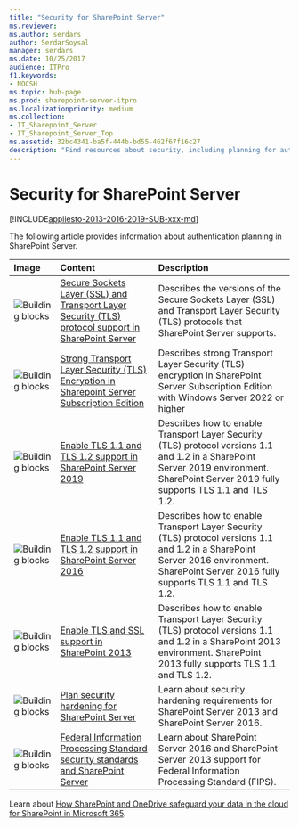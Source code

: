 ```yaml
---
title: "Security for SharePoint Server"
ms.reviewer: 
ms.author: serdars
author: SerdarSoysal
manager: serdars
ms.date: 10/25/2017
audience: ITPro
f1.keywords:
- NOCSH
ms.topic: hub-page
ms.prod: sharepoint-server-itpro
ms.localizationpriority: medium
ms.collection:
- IT_Sharepoint_Server
- IT_Sharepoint_Server_Top
ms.assetid: 32bc4341-ba5f-444b-bd55-462f67f16c27
description: "Find resources about security, including planning for authentication in SharePoint Server."
---
```


# Security for SharePoint Server

[!INCLUDE[appliesto-2013-2016-2019-SUB-xxx-md](../includes/appliesto-2013-2016-2019-SUB-xxx-md.md)]  
  
The following article provides information about authentication planning in SharePoint Server.
  
|**Image**|**Content**|**Description**|
|:-----|:-----|:-----|
|![Building blocks](../media/mod_icon_buildingblock_M.png)|[Secure Sockets Layer (SSL) and Transport Layer Security (TLS) protocol support in SharePoint Server](secure-sockets-layer-ssl-and-transport-layer-security-tls-protocol-support-in-sh.md) <br/> |Describes the versions of the Secure Sockets Layer (SSL) and Transport Layer Security (TLS) protocols that SharePoint Server supports.  <br/> |
|![Building blocks](../media/mod_icon_buildingblock_M.png)|[Strong Transport Layer Security (TLS) Encryption in Sharepoint Server Subscription Edition](strong-tls-encryption.md) |Describes strong Transport Layer Security (TLS) encryption in SharePoint Server Subscription Edition with Windows Server 2022 or higher  <br/> |
|![Building blocks](../media/mod_icon_buildingblock_M.png)|[Enable TLS 1.1 and TLS 1.2 support in SharePoint Server 2019](enable-tls-1-1-and-tls-1-2-support-in-sharepoint-server-2019.md) <br/> |Describes how to enable Transport Layer Security (TLS) protocol versions 1.1 and 1.2 in a SharePoint Server 2019 environment. SharePoint Server 2019 fully supports TLS 1.1 and TLS 1.2.  <br/> |
|![Building blocks](../media/mod_icon_buildingblock_M.png)|[Enable TLS 1.1 and TLS 1.2 support in SharePoint Server 2016](enable-tls-1-1-and-tls-1-2-support-in-sharepoint-server-2016.md) <br/> |Describes how to enable Transport Layer Security (TLS) protocol versions 1.1 and 1.2 in a SharePoint Server 2016 environment. SharePoint Server 2016 fully supports TLS 1.1 and TLS 1.2.  <br/> |
|![Building blocks](../media/mod_icon_buildingblock_M.png)|[Enable TLS and SSL support in SharePoint 2013](enable-tls-and-ssl-support-in-sharepoint-2013.md) <br/> |Describes how to enable Transport Layer Security (TLS) protocol versions 1.1 and 1.2 in a SharePoint 2013 environment. SharePoint 2013 fully supports TLS 1.1 and TLS 1.2.  <br/> |
|![Building blocks](../media/mod_icon_buildingblock_M.png)|[Plan security hardening for SharePoint Server](security-hardening.md) <br/> |Learn about security hardening requirements for SharePoint Server 2013 and SharePoint Server 2016.  <br/> |
|![Building blocks](../media/mod_icon_buildingblock_M.png)|[Federal Information Processing Standard security standards and SharePoint Server](federal-information-processing-standard-security-standards.md) <br/> |Learn about SharePoint Server 2016 and SharePoint Server 2013 support for Federal Information Processing Standard (FIPS).  <br/> |
   
Learn about [How SharePoint and OneDrive safeguard your data in the cloud for SharePoint in Microsoft 365](../../SharePointOnline/safeguarding-your-data.md).

